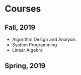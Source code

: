 # Courses

## Fall, 2019

+ Algorithm Design and Analysis
+ System Programming
+ Linear Algebra

## Spring, 2019